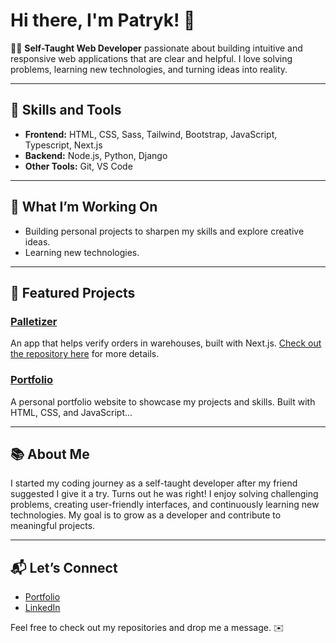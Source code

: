 # Hi there, I'm Patryk! 👋

👨‍💻 **Self-Taught Web Developer** passionate about building intuitive and responsive web applications that are clear and helpful. I love solving problems, learning new technologies, and turning ideas into reality.  

---

## 🚀 Skills and Tools
- **Frontend:** HTML, CSS, Sass, Tailwind, Bootstrap, JavaScript, Typescript, Next.js
- **Backend:** Node.js, Python, Django
- **Other Tools:** Git, VS Code  

---

## 🌟 What I’m Working On
- Building personal projects to sharpen my skills and explore creative ideas.  
- Learning new technologies.  

---

## 📂 Featured Projects
### [Palletizer](https://palletizer.netlify.app/)
An app that helps verify orders in warehouses, built with Next.js. [Check out the repository here](https://github.com/Bochen28/palletizer) for more details.  

### [Portfolio](https://bochen28.github.io/)
A personal portfolio website to showcase my projects and skills. Built with HTML, CSS, and JavaScript...

---

## 📚 About Me
I started my coding journey as a self-taught developer after my friend suggested I give it a try. Turns out he was right! I enjoy solving challenging problems, creating user-friendly interfaces, and continuously learning new technologies. My goal is to grow as a developer and contribute to meaningful projects.

---

## 📬 Let’s Connect
- [Portfolio](https://bochen28.github.io/)  
- [LinkedIn](https://www.linkedin.com/in/bochen-frontend/)  

Feel free to check out my repositories and drop me a message. ✉️
